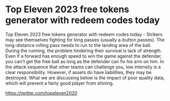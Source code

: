 # Top Eleven 2023 free tokens generator with redeem codes today

Top Eleven 2023 free tokens generator with redeem codes today - Strikers may see themselves fighting for long passes (usually a-button passes). The long-distance rolling pass needs to run to the landing area of the ball. During the running, the problem hindering their survival is lack of strength. Even if a forward has enough speed to win the game against the defender, you can't get the free ball as long as the defender can fix his arm on him. In the attack sequence that other teams can challenge you, low intensity is a clear responsibility. However, if assets do have liabilities, they may be destroyed. What we are discussing below is the impact of poor quality data, which will prevent a fairly good player from shining.

https://twitter.com/topeleven2020

